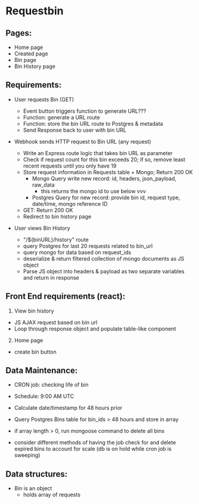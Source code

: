 # Requestbin

## Pages:
- Home page
- Created page
- Bin page
- Bin History page

## Requirements:
- User requests Bin (GET)
  - Event button triggers function to generate URL???
  - Function: generate a URL route
  - Function: store the bin URL route to Postgres & metadata
  - Send Response back to user with bin URL

- Webhook sends HTTP request to Bin URL (any request)
  - Write an Express route logic that takes bin URL as parameter
  - Check if request count for this bin exceeds 20; if so, remove least recent requests until you only have 19
  - Store request information in Requests table + Mongo; Return 200 OK
    - Mongo Query write new record: id, headers, json_payload, raw_data
      - this returns the mongo id to use below vvv
    - Postgres Query for new record: provide bin id, request type, date/time, mongo reference ID
  - GET: Return 200 OK
  - Redirect to bin history page
  
- User views Bin History
  - "/${binURL}/history" route
  - query Postgres for last 20 requests related to bin_url
  - query mongo for data based on request_ids
  - deserialize & return filtered collection of mongo documents as JS object
  - Parse JS object into headers & payload as two separate variables and return in response

## Front End requirements (react):
1. View bin history
  - JS AJAX request based on bin url
  - Loop through response object and populate table-like component
2. Home page
  - create bin button

## Data Maintenance:
  - CRON job: checking life of bin
  - Schedule: 9:00 AM UTC
  - Calculate date/timestamp for 48 hours prior
  - Query Postgres Bins table for bin_ids > 48 hours and store in array
  - if array length > 0, run mongoose command to delete all bins

  - consider different methods of having the job check for and delete expired bins to account for scale (db is on hold while cron job is sweeping)

## Data structures:
- Bin is an object
  - holds array of requests